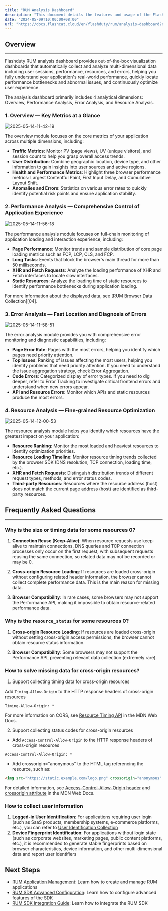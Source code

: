 ```yaml
---
title: "RUM Analysis Dashboard"
description: "This document details the features and usage of the Flashduty RUM analysis dashboard."
date: "2024-05-09T10:00:00+08:00"
url: "https://docs.flashcat.cloud/en/flashduty/rum/analysis-dashboard?nav=01JCQ7A4N4WRWNXW8EWEHXCMF5"
---
```


## Overview

---

Flashduty RUM analysis dashboard provides out-of-the-box visualization dashboards that automatically collect and analyze multi-dimensional data including user sessions, performance, resources, and errors, helping you fully understand your application's real-world performance, quickly locate performance bottlenecks and abnormal issues, and continuously optimize user experience.

The analysis dashboard primarily includes 4 analytical dimensions: Overview, Performance Analysis, Error Analysis, and Resource Analysis.

### 1. Overview — Key Metrics at a Glance

![2025-05-14-11-42-19](https://docs-cdn.flashcat.cloud/images/png/644c1920abde554209568685cda0ea78.png)

The overview module focuses on the core metrics of your application across multiple dimensions, including:

- **Traffic Metrics**: Monitor PV (page views), UV (unique visitors), and session count to help you grasp overall access trends.
- **User Distribution**: Combine geographic location, device type, and other information to gain insights into user sources and active regions.
- **Health and Performance Metrics**: Highlight three browser performance metrics: Largest Contentful Paint, First Input Delay, and Cumulative Layout Shift.
- **Anomalies and Errors**: Statistics on various error rates to quickly identify potential risk points and ensure application stability.

### 2. Performance Analysis — Comprehensive Control of Application Experience

![2025-05-14-11-56-18](https://docs-cdn.flashcat.cloud/images/png/4a996a5bf76addc6776ffb3865832a35.png)

The performance analysis module focuses on full-chain monitoring of application loading and interaction experience, including:

- **Page Performance**: Monitor trends and sample distribution of core page loading metrics such as FCP, LCP, CLS, and FCP.
- **Long Tasks**: Events that block the browser's main thread for more than 50 milliseconds.
- **XHR and Fetch Requests**: Analyze the loading performance of XHR and Fetch interfaces to locate slow interfaces.
- **Static Resources**: Analyze the loading time of static resources to identify performance bottlenecks during application loading.

For more information about the displayed data, see [RUM Browser Data Collection][04].

### 3. Error Analysis — Fast Location and Diagnosis of Errors

![2025-05-14-11-58-51](https://docs-cdn.flashcat.cloud/images/png/0f684c005cecff6e87d84aceb4ceb1ef.png)

The error analysis module provides you with comprehensive error monitoring and diagnostic capabilities, including:

- **Page Error Rate**: Pages with the most errors, helping you identify which pages need priority attention.
- **Top Issues**: Ranking of issues affecting the most users, helping you identify problems that need priority attention. If you need to understand the issue aggregation strategy, check [Error Aggregation](/flashduty/en/2.%20RUM/4.%20Error%20Tracking/5.%20Error%20Aggregation.md).
- **Code Errors**: Categorized display of error types. If you need to dig deeper, refer to Error Tracking to investigate critical frontend errors and understand when new errors appear.
- **API and Resource Errors**: Monitor which APIs and static resources produce the most errors.

### 4. Resource Analysis — Fine-grained Resource Optimization

![2025-05-14-12-00-53](https://docs-cdn.flashcat.cloud/images/png/5b0bfbf8b4aec4418e26d0e158b8d80c.png)

The resource analysis module helps you identify which resources have the greatest impact on your application:

- **Resource Ranking**: Monitor the most loaded and heaviest resources to identify optimization priorities.
- **Resource Loading Timeline**: Monitor resource timing trends collected by the browser SDK (DNS resolution, TCP connection, loading time, etc.).
- **XHR and Fetch Requests**: Distinguish distribution trends of different request types, methods, and error status codes.
- **Third-party Resources**: Resources where the resource address (host) does not match the current page address (host) are identified as third-party resources.

## Frequently Asked Questions

---

### Why is the size or timing data for some resources 0?

1. **Connection Reuse (Keep-Alive)**: When resource requests use keep-alive to maintain connections, DNS queries and TCP connection processes only occur on the first request, with subsequent requests reusing the same connection, so related data may not be recorded or may be 0.

2. **Cross-origin Resource Loading**: If resources are loaded cross-origin without configuring related header information, the browser cannot collect complete performance data. This is the main reason for missing data.

3. **Browser Compatibility**: In rare cases, some browsers may not support the Performance API, making it impossible to obtain resource-related performance data.

### Why is the `resource_status` for some resources 0?

1. **Cross-origin Resource Loading**: If resources are loaded cross-origin without setting cross-origin access permissions, the browser cannot obtain resource status information.

2. **Browser Compatibility**: Some browsers may not support the Performance API, preventing relevant data collection (extremely rare).

### How to solve missing data for cross-origin resources?

1. Support collecting timing data for cross-origin resources

Add `Timing-Allow-Origin` to the HTTP response headers of cross-origin resources

```
Timing-Allow-Origin: *
```

For more information on CORS, see [Resource Timing API](https://developer.mozilla.org/en-US/docs/Web/API/Performance_API/Resource_timing#cross-origin_timing_information) in the MDN Web Docs.

2. Support collecting status codes for cross-origin resources

- Add `Access-Control-Allow-Origin` to the HTTP response headers of cross-origin resources

```
Access-Control-Allow-Origin: *
```

- Add crossorigin="anonymous" to the HTML tag referencing the resource, such as:

```html
<img src="https://static.example.com/logo.png" crossorigin="anonymous" />
```

For detailed information, see [Access-Control-Allow-Origin header](https://developer.mozilla.org/en-US/docs/Web/HTTP/Headers/Access-Control-Allow-Origin) and [crossorigin attribute](https://developer.mozilla.org/en-US/docs/Web/HTML/Attributes/crossorigin) in the MDN Web Docs.

### How to collect user information

1. **Logged-in User Identification**: For applications requiring user login (such as SaaS products, membership systems, e-commerce platforms, etc.), you can refer to [User Identification Collection](https://docs.flashcat.cloud/en/flashduty/rum/advanced-configuration?nav=01JCQ7A4N4WRWNXW8EWEHXCMF5#user-sessions)
2. **Device Fingerprint Identification**: For applications without login state (such as corporate websites, marketing pages, public content platforms, etc.), it is recommended to generate stable fingerprints based on browser characteristics, device information, and other multi-dimensional data and report user identifiers

## Next Steps

- [RUM Application Management](https://docs.flashcat.cloud/en/flashduty/rum/application-management?nav=01JCQ7A4N4WRWNXW8EWEHXCMF5): Learn how to create and manage RUM applications
- [RUM SDK Advanced Configuration](https://docs.flashcat.cloud/en/flashduty/rum/advanced-configuration?nav=01JCQ7A4N4WRWNXW8EWEHXCMF5): Learn how to configure advanced features of the SDK
- [RUM SDK Integration Guide](https://docs.flashcat.cloud/en/flashduty/rum/sdk-integration?nav=01JCQ7A4N4WRWNXW8EWEHXCMF5): Learn how to integrate the RUM SDK 